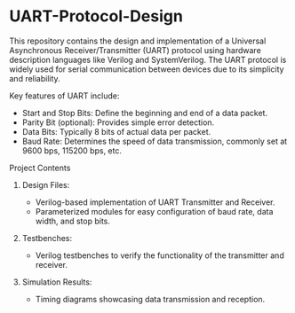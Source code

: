 # UART-Protocol-Design

This repository contains the design and implementation of a Universal Asynchronous Receiver/Transmitter (UART) protocol using hardware description languages like Verilog and SystemVerilog. The UART protocol is widely used for serial communication between devices due to its simplicity and reliability.

Key features of UART include:

* Start and Stop Bits: Define the beginning and end of a data packet.
* Parity Bit (optional): Provides simple error detection.
* Data Bits: Typically 8 bits of actual data per packet.
* Baud Rate: Determines the speed of data transmission, commonly set at 9600 bps, 115200 bps, etc.

Project Contents

1. Design Files:
    * Verilog-based implementation of UART Transmitter and Receiver.
    * Parameterized modules for easy configuration of baud rate, data width, and stop bits.

2. Testbenches:
    * Verilog testbenches to verify the functionality of the transmitter and receiver.

3. Simulation Results:
    * Timing diagrams showcasing data transmission and reception.
